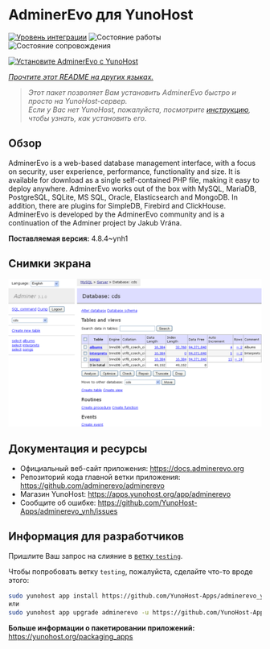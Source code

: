 <!--
Важно: этот README был автоматически сгенерирован <https://github.com/YunoHost/apps/tree/master/tools/readme_generator>
Он НЕ ДОЛЖЕН редактироваться вручную.
-->

# AdminerEvo для YunoHost

[![Уровень интеграции](https://dash.yunohost.org/integration/adminerevo.svg)](https://ci-apps.yunohost.org/ci/apps/adminerevo/) ![Состояние работы](https://ci-apps.yunohost.org/ci/badges/adminerevo.status.svg) ![Состояние сопровождения](https://ci-apps.yunohost.org/ci/badges/adminerevo.maintain.svg)

[![Установите AdminerEvo с YunoHost](https://install-app.yunohost.org/install-with-yunohost.svg)](https://install-app.yunohost.org/?app=adminerevo)

*[Прочтите этот README на других языках.](./ALL_README.md)*

> *Этот пакет позволяет Вам установить AdminerEvo быстро и просто на YunoHost-сервер.*  
> *Если у Вас нет YunoHost, пожалуйста, посмотрите [инструкцию](https://yunohost.org/install), чтобы узнать, как установить его.*

## Обзор

AdminerEvo is a web-based database management interface, with a focus on security, user experience, performance, functionality and size. It is available for download as a single self-contained PHP file, making it easy to deploy anywhere. AdminerEvo works out of the box with MySQL, MariaDB, PostgreSQL, SQLite, MS SQL, Oracle, Elasticsearch and MongoDB. In addition, there are plugins for SimpleDB, Firebird and ClickHouse. AdminerEvo is developed by the AdminerEvo community and is a continuation of the Adminer project by Jakub Vrána.

**Поставляемая версия:** 4.8.4~ynh1

## Снимки экрана

![Снимок экрана AdminerEvo](./doc/screenshots/screenshot.png)

## Документация и ресурсы

- Официальный веб-сайт приложения: <https://docs.adminerevo.org>
- Репозиторий кода главной ветки приложения: <https://github.com/adminerevo/adminerevo>
- Магазин YunoHost: <https://apps.yunohost.org/app/adminerevo>
- Сообщите об ошибке: <https://github.com/YunoHost-Apps/adminerevo_ynh/issues>

## Информация для разработчиков

Пришлите Ваш запрос на слияние в [ветку `testing`](https://github.com/YunoHost-Apps/adminerevo_ynh/tree/testing).

Чтобы попробовать ветку `testing`, пожалуйста, сделайте что-то вроде этого:

```bash
sudo yunohost app install https://github.com/YunoHost-Apps/adminerevo_ynh/tree/testing --debug
или
sudo yunohost app upgrade adminerevo -u https://github.com/YunoHost-Apps/adminerevo_ynh/tree/testing --debug
```

**Больше информации о пакетировании приложений:** <https://yunohost.org/packaging_apps>
